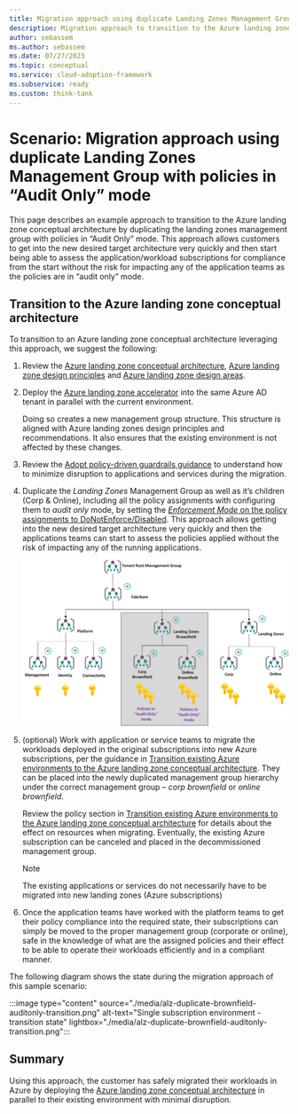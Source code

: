 ```yaml
---
title: Migration approach using duplicate Landing Zones Management Group with policies in “Audit Only” mode
description: Migration approach to transition to the Azure landing zone conceptual architecture by duplicating the landing zones management group
author: sebassem
ms.author: sebassem
ms.date: 07/27/2023
ms.topic: conceptual
ms.service: cloud-adoption-framework
ms.subservice: ready
ms.custom: think-tank
---
```


<!-- docutune:casing resourceType resourceTypes resourceId resourceIds -->

# Scenario: Migration approach using duplicate Landing Zones Management Group with policies in “Audit Only” mode

This page describes an example approach to transition to the Azure landing zone conceptual architecture by duplicating the landing zones management group with policies in “Audit Only” mode. This approach allows customers to get into the new desired target architecture very quickly and then start being able to assess the application/workload subscriptions for compliance from the start without the risk for impacting any of the application teams as the policies are in “audit only” mode.

## Transition to the Azure landing zone conceptual architecture

To transition to an Azure landing zone conceptual architecture leveraging this approach, we suggest the following:

1. Review the [Azure landing zone conceptual architecture](./index.md), [Azure landing zone design principles](./design-principles.md) and [Azure landing zone design areas](./design-areas.md).

2. Deploy the [Azure landing zone accelerator](/azure/architecture/landing-zones/landing-zone-deploy#platform) into the same Azure AD tenant in parallel with the current environment.

   Doing so creates a new management group structure. This structure is aligned with Azure landing zones design principles and recommendations. It also ensures that the existing environment is not affected by these changes.

3. Review the [Adopt policy-driven guardrails guidance](../enterprise-scale/dine-guidance.md) to understand how to minimize disruption to applications and services during the migration.

4. Duplicate the _Landing Zones_ Management Group as well as it’s children (Corp & Online), including all the policy assignments with configuring them to _audit only_ mode, by setting the [_Enforcement Mode_ on the policy assignments to DoNotEnforce/Disabled](/azure/governance/policy/concepts/assignment-structure#enforcement-mode). This approach allows getting into the new desired target architecture very quickly and then the applications teams can start to assess the policies applied without the risk of impacting any of the running applications.

    ![Duplicate brownfield landing zones with audit only policies](./media/alz-duplicate-brownfield-auditonly.png)

5. (optional) Work with application or service teams to migrate the workloads deployed in the original subscriptions into new Azure subscriptions, per the guidance in [Transition existing Azure environments to the Azure landing zone conceptual architecture](./../enterprise-scale/transition.md#moving-resources-in-azure). They can be placed into the newly duplicated management group hierarchy under the correct management group – _corp brownfield_ or _online brownfield_.

   Review the policy section in [Transition existing Azure environments to the Azure landing zone conceptual architecture](./../enterprise-scale/transition.md#policy) for details about the effect on resources when migrating. Eventually, the existing Azure subscription can be canceled and placed in the decommissioned management group.

   > [!NOTE]
   > The existing applications or services do not necessarily have to be migrated into new landing zones (Azure subscriptions)

6. Once the application teams have worked with the platform teams to get their policy compliance into the required state, their subscriptions can simply be moved to the proper management group (corporate or online), safe in the knowledge of what are the assigned policies and their effect to be able to operate their workloads efficiently and in a compliant manner.

The following diagram shows the state during the migration approach of this sample scenario:

:::image type="content" source="./media/alz-duplicate-brownfield-auditonly-transition.png" alt-text="Single subscription environment - transition state" lightbox="./media/alz-duplicate-brownfield-auditonly-transition.png":::

## Summary

Using this approach, the customer has safely migrated their workloads in Azure by deploying the [Azure landing zone conceptual architecture](./index.md#azure-landing-zone-architecture) in parallel to their existing environment with minimal disruption.
